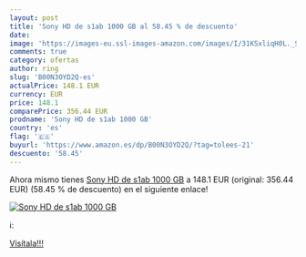 ```yaml
---
layout: post
title: 'Sony HD de s1ab 1000 GB al 58.45 % de descuento'
date: 
image: 'https://images-eu.ssl-images-amazon.com/images/I/31KSxliqH0L._SL200_.jpg'
comments: true
category: ofertas
author: ring
slug: 'B00N3OYD2Q-es'
actualPrice: 148.1 EUR
currency: EUR
price: 148.1
comparePrice: 356.44 EUR
prodname: 'Sony HD de s1ab 1000 GB'
country: 'es'
flag: '🇪🇸'
buyurl: 'https://www.amazon.es/dp/B00N3OYD2Q/?tag=tolees-21'
descuento: '58.45'
---
```


Ahora mismo tienes [Sony HD de s1ab 1000 GB](https://www.amazon.es/dp/B00N3OYD2Q/?tag=tolees-21) a 148.1 EUR (original: 356.44 EUR) (58.45 %  de descuento) en el siguiente enlace!

[![Sony HD de s1ab 1000 GB](https://images-eu.ssl-images-amazon.com/images/I/31KSxliqH0L._SL200_.jpg)](https://www.amazon.es/dp/B00N3OYD2Q/?tag=tolees-21)

ℹ️:


[Visítala!!!](https://www.amazon.es/dp/B00N3OYD2Q/?tag=tolees-21)
